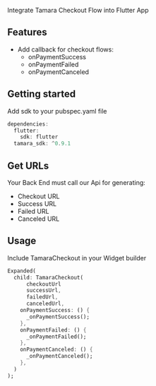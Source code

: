 
Integrate Tamara Checkout Flow into Flutter App

## Features

- Add callback for checkout flows:
    * onPaymentSuccess
    * onPaymentFailed
    * onPaymentCanceled

## Getting started

Add sdk to your pubspec.yaml file
```dart
dependencies:
  flutter:
    sdk: flutter
  tamara_sdk: ^0.9.1
```

## Get URLs

Your Back End must call our Api for generating:
* Checkout URL
* Success URL
* Failed URL
* Canceled URL

## Usage

Include TamaraCheckout in your Widget builder

```dart
Expanded(
  child: TamaraCheckout(
      checkoutUrl
      successUrl,
      failedUrl,
      canceledUrl,
    onPaymentSuccess: () {
      _onPaymentSuccess();
    },
    onPaymentFailed: () {
      _onPaymentFailed();
    },
    onPaymentCanceled: () {
      _onPaymentCanceled();
    },
  )
);
```
